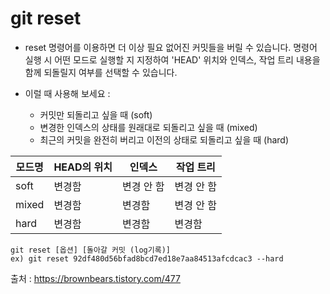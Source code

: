 # git reset

- reset 명령어를 이용하면 더 이상 필요 없어진 커밋들을 버릴 수 있습니다. 명령어 실행 시 어떤 모드로 실행할 지 지정하여 'HEAD' 위치와 인덱스, 작업 트리 내용을 함께 되돌릴지 여부를 선택할 수 있습니다.


- 이럴 때 사용해 보세요 :
    - 커밋만 되돌리고 싶을 때 (soft)
    - 변경한 인덱스의 상태를 원래대로 되돌리고 싶을 때 (mixed)
    - 최근의 커밋을 완전히 버리고 이전의 상태로 되돌리고 싶을 때 (hard)

| 모드명 | HEAD의 위치 | 인덱스     | 작업 트리  |
|--------|-------------|------------|------------|
| soft   | 변경함      | 변경 안 함 | 변경 안 함 |
| mixed  | 변경함      | 변경함     | 변경 안 함 |
| hard   | 변경함      | 변경함     | 변경함     |


```
git reset [옵션] [돌아갈 커밋 (log기록)]
ex) git reset 92df480d56bfad8bcd7ed18e7aa84513afcdcac3 --hard
```

출처 : https://brownbears.tistory.com/477